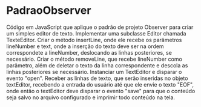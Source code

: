# PadraoObserver
Código em JavaScript que aplique o padrão de projeto Observer para criar um simples editor de texto. Implementar uma subclasse Editor chamada TexteEditor. Criar o método insertLine, onde ele recebe os parâmetros lineNumber e text, onde a inserção do texto deve ser na ordem correspondete a lineNumber, deslocando as linhas posteriores, se necessário. Criar o método removeLine, que recebe lineNumber como parâmetro, além de deletar o texto da linha correspondente e descola as linhas posteriores se necessário. Instanciar um TextEditor e disparar o evento "open". Receber as linhas de texto, que serão inseridas no objeto textEditor, recebendo a entrada do usuário até que ele envie o texto "EOF", onde então o textEditor deve disparar o evento "save" para que o conteúdo seja salvo no arquivo configurado e imprimir todo conteúdo na tela.
